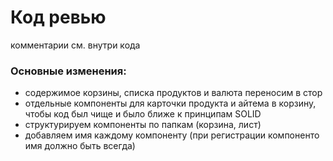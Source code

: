 # Код ревью
комментарии см. внутри кода
### Основные изменения:
- содержимое корзины, списка продуктов и валюта переносим в стор
- отдельные компоненты для карточки продукта и айтема в корзину, чтобы код был чище и было ближе к принципам SOLID
- структурируем компоненты по папкам (корзина, лист)
- добавляем имя каждому компоненту (при регистрации компоненто имя должно быть всегда)
    

